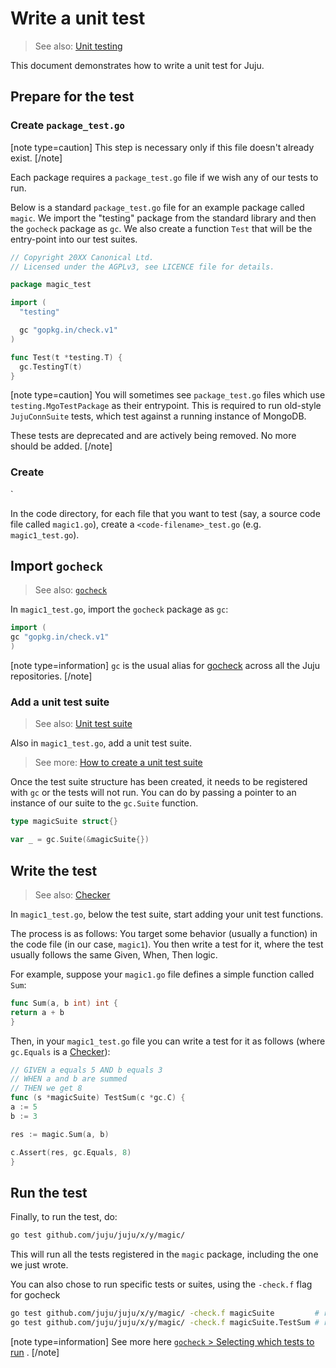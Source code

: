 # Write a unit test
> See also: [Unit testing](/doc/dev/reference/testing/unit-testing/index.md)

This document demonstrates how to write a unit test for Juju.

## Prepare for the test

### Create `package_test.go`

[note type=caution]
This step is necessary only if this file doesn't already exist.
[/note]

Each package requires a `package_test.go` file if we wish any of our tests to run.

Below is a standard `package_test.go` file for an example package called `magic`. We import the "testing" package from
the standard library and then the `gocheck` package as `gc`. We also create a function `Test` that will be the
entry-point into our test suites.

<!--?loads the test suites that have been added to a list by var in the "HTG create a test suite"-->
<!-- // TestingT runs all test suites registered with the Suite function,
// printing results to stdout, and reporting any failures back to
// the "testing" package.-->

```go
// Copyright 20XX Canonical Ltd.
// Licensed under the AGPLv3, see LICENCE file for details.

package magic_test

import (
  "testing"

  gc "gopkg.in/check.v1"
)

func Test(t *testing.T) {
  gc.TestingT(t)
}
```

[note type=caution]
You will sometimes see `package_test.go` files which use `testing.MgoTestPackage` as their entrypoint. This is required
to run old-style `JujuConnSuite` tests, which test against a running instance of MongoDB.

These tests are deprecated and are actively being removed. No more should be added.
[/note]

### Create

`

In the code directory, for each file that you want to test (say, a source code file called `magic1.go`), create a
`<code-filename>_test.go`  (e.g. `magic1_test.go`).

## Import `gocheck`
> See also:  [`gocheck`]( https://labix.org/gocheck)

In `magic1_test.go`, import the `gocheck` package as `gc`:

```go
import (
gc "gopkg.in/check.v1"
)
```

[note type=information]
`gc` is the usual alias for [gocheck](https://labix.org/gocheck) across all the Juju repositories.
[/note]

### Add a unit test suite

> See also: [Unit test suite](/doc/dev/reference/testing/unit-testing/unit-test-suite.md)

Also in `magic1_test.go`, add a unit test suite.

> See more: [How to create a unit test suite](create-unit-test-suite.md)

Once the test suite structure has been created, it needs to be registered with `gc` or the tests will not run. You can
do by passing a pointer to an instance of our suite to the `gc.Suite` function.

```go
type magicSuite struct{}

var _ = gc.Suite(&magicSuite{})
```

## Write the test

> See also: [Checker](/doc/dev/reference/testing/unit-testing/checker.md)

In `magic1_test.go`, below the test suite, start adding your unit test functions.

The process is as follows: You target some behavior (usually a function) in the code file (in our case, `magic1`). You
then write a test for it, where the test usually follows the same Given, When, Then logic.

For example, suppose your `magic1.go` file defines a simple function called `Sum`:

```go
func Sum(a, b int) int {
return a + b
}
```

Then, in your `magic1_test.go` file you can write a test for it as follows (where `gc.Equals` is
a [Checker](/doc/dev/reference/testing/unit-testing/checker.md)):

```go
// GIVEN a equals 5 AND b equals 3
// WHEN a and b are summed 
// THEN we get 8
func (s *magicSuite) TestSum(c *gc.C) {
a := 5
b := 3

res := magic.Sum(a, b)

c.Assert(res, gc.Equals, 8)
}
```

## Run the test

Finally, to run the test, do:

```bash
go test github.com/juju/juju/x/y/magic/
```

This will run all the tests registered in the `magic` package, including the one we just wrote.

You can also chose to run specific tests or suites, using the `-check.f` flag for gocheck

```bash
go test github.com/juju/juju/x/y/magic/ -check.f magicSuite         # run the magicSuite only
go test github.com/juju/juju/x/y/magic/ -check.f magicSuite.TestSum # run the test TestSum in magicSuite only
```

[note type=information]
See more here [`gocheck` > Selecting which tests to run](https://labix.org/gocheck) .
[/note]


